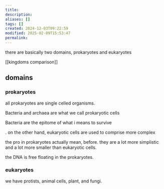 ```yaml
---
title: 
description: 
aliases: []
tags: []
created: 2024-12-03T09:22:59
modified: 2025-02-09T15:53:47
permalink:
---
```


there are basically two domains, prokaryotes and eukaryotes


[[kingdoms comparison]]

## domains

### prokaryotes

all prokaryotes are single celled organisms.


Bacteria and archaea are what we call prokaryotic cells


Bacteria are the epitome of what i means to survive

. on the other hand, eukaryotic cells are used to comprise more complex






the pro in prokaryotes actually mean, before. they are a lot more simplistic and a lot more smaller than eukaryotic cells.

the DNA is free floating in the prokaryotes.

### eukaryotes

we have protists, animal cells, plant, and fungi.
